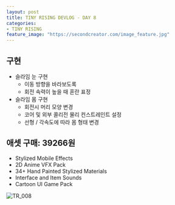 ```yaml
---
layout: post
title: TINY RISING DEVLOG - DAY 8
categories:
- TINY RISING
feature_image: "https://secondcreator.com/image_feature.jpg"
---
```


## 구현
- 슬라임 눈 구현
  - 이동 방향을 바라보도록
  - 회전 속력이 높을 때 혼란 표정
- 슬라임 몸 구현
  - 회전시 머리 모양 변경
  - 코어 및 외부 콜리전 물리 컨스트레인트 설정
  - 선형 / 각속도에 따라 몸 형태 변경
  
## 애셋 구매: 39266원
- Stylized Mobile Effects
- 2D Anime VFX Pack
- 34+ Hand Painted Stylized Materials
- Interface and Item Sounds
- Cartoon UI Game Pack

![TR_008](https://secondcreator.com/blog/imgs/TR_008.png)
